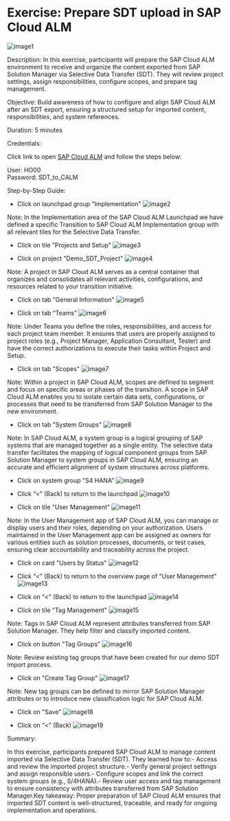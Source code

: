 # Exercise: Prepare SDT upload in SAP Cloud ALM

![image1](Images/image1.png)

Description: In this exercise, participants will prepare the SAP Cloud ALM environment to receive and organize the content exported from SAP Solution Manager via Selective Data Transfer (SDT). They will review project settings, assign responsibilities, configure scopes, and prepare tag management.

Objective: Build awareness of how to configure and align SAP Cloud ALM after an SDT export, ensuring a structured setup for imported content, responsibilities, and system references.

Duration: 5 minutes

Credentials:

Click link to open [SAP Cloud ALM](https://calm-test-eu10-004-relctestbeta-customer-11.test.eu10.alm.cloud.sap/launchpad#Launchpad-openFLPPage?pageId=BuildPage&spaceId=BuildSpace) and follow the steps below:

User: HO00 <br>
Password: SDT_to_CALM

Step-by-Step Guide:

- Click on launchpad group "Implementation"
![image2](Images/image2.png)

Note: In the Implementation area of the SAP Cloud ALM Launchpad we have defined a specific Transition to SAP Cloud ALM Implementation group with all relevant tiles for the Selective Data Transfer.

- Click on tile "Projects and Setup"
![image3](Images/image3.png)

- Click on project "Demo\_SDT\_Project"
![image4](Images/image4.png)

Note: A project in SAP Cloud ALM serves as a central container that organizes and consolidates all relevant activities, configurations, and resources related to your transition initiative.

- Click on tab "General Information"
![image5](Images/image5.png)

- Click on tab “Teams”
![image6](Images/image6.png)

Note: Under Teams you define the roles, responsibilities, and access for each project team member. It ensures that users are properly assigned to project roles (e.g., Project Manager, Application Consultant, Tester) and have the correct authorizations to execute their tasks within Project and Setup.

- Click on tab "Scopes"
![image7](Images/image7.png)

Note: Within a project in SAP Cloud ALM, scopes are defined to segment and focus on specific areas or phases of the transition. A scope in SAP Cloud ALM enables you to isolate certain data sets, configurations, or processes that need to be transferred from SAP Solution Manager to the new environment.

- Click on tab "System Groups"
![image8](Images/image8.png)

Note: In SAP Cloud ALM, a system group is a logical grouping of SAP systems that are managed together as a single entity. The selective data transfer facilitates the mapping of logical component groups from SAP Solution Manager to system groups in SAP Cloud ALM, ensuring an accurate and efficient alignment of system structures across platforms.

- Click on system group "S4 HANA"
![image9](Images/image9.png)

- Click “<” (Back) to return to the launchpad
![image10](Images/image10.png)

- Click on tile "User Management"
![image11](Images/image11.png)

Note: In the User Management app of SAP Cloud ALM, you can manage or display users and their roles, depending on your authorization. Users maintained in the User Management app can be assigned as owners for various entities such as solution processes, documents, or test cases, ensuring clear accountability and traceability across the project.

- Click on card "Users by Status"
![image12](Images/image12.png)

- Click “<” (Back) to return to the overview page of “User Management”
![image13](Images/image13.png)

- Click on “<” (Back) to return to the launchpad
![image14](Images/image14.png)

- Click on tile "Tag Management"
![image15](Images/image15.png)

Note: Tags in SAP Cloud ALM represent attributes transferred from SAP Solution Manager. They help filter and classify imported content.

- Click on button "Tag Groups"
![image16](Images/image16.png)

Note: Review existing tag groups that have been created for our demo SDT import process.

- Click on "Create Tag Group"
![image17](Images/image17.png)

Note: New tag groups can be defined to mirror SAP Solution Manager attributes or to introduce new classification logic for SAP Cloud ALM.

- Click on "Save"
![image18](Images/image18.png)

- Click on “<” (Back)
![image19](Images/image19.png)

Summary:

In this exercise, participants prepared SAP Cloud ALM to manage content imported via Selective Data Transfer (SDT). They learned how to:- Access and review the imported project structure.- Verify general project settings and assign responsible users.- Configure scopes and link the correct system groups (e.g., S/4HANA).- Review user access and tag management to ensure consistency with attributes transferred from SAP Solution Manager.Key takeaway: Proper preparation of SAP Cloud ALM ensures that imported SDT content is well-structured, traceable, and ready for ongoing implementation and operations.
